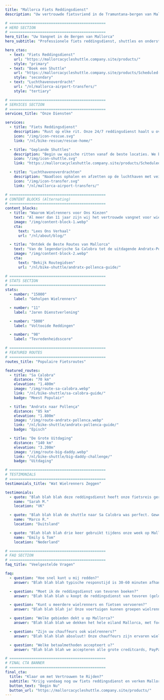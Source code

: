 ```yaml
---
title: "Mallorca Fiets Reddingsdienst"
description: "Uw vertrouwde fietsvriend in de Tramuntana-bergen van Mallorca. Fiets reddingsservice, shuttles en luchthavenoverdrachten voor wielrenners."

# ============================================
# HERO SECTION
# ============================================
hero_title: "Uw Vangnet in de Bergen van Mallorca"
hero_subtitle: "Professionele fiets reddingsdienst, shuttles en ondersteuning voor wielrenners die de prachtige Tramuntana verkennen"

hero_ctas:
  - text: "Fiets Reddingsdienst"
    url: "https://mallorcacycleshuttle.company.site/products/"
    style: "primary"
  - text: "Boek een Shuttle"
    url: "https://mallorcacycleshuttle.company.site/products/Scheduled-Bike-Buses-c15728235"
    style: "secondary"
  - text: "Luchthavenoverdracht"
    url: "/nl/mallorca-airport-transfers/"
    style: "tertiary"

# ============================================
# SERVICES SECTION
# ============================================
services_title: "Onze Diensten"

services:
  - title: "Fiets Reddingsdienst"
    description: "Rust op elke rit. Onze 24/7 reddingsdienst haalt u overal op Mallorca op als u een mechanisch probleem heeft, geblesseerd bent of gewoon een lift terug nodig heeft."
    icon: "/img/icon-rescue.svg"
    link: "/nl/bike-rescue/rescue-home/"

  - title: "Geplande Shuttles"
    description: "Begin uw epische ritten vanaf de beste locaties. We brengen u en uw fiets naar iconische routes zoals Sa Calobra, Formentor en de De Grote Uitdaging."
    icon: "/img/icon-shuttle.svg"
    link: "https://mallorcacycleshuttle.company.site/products/Scheduled-Bike-Buses-c15728235"

  - title: "Luchthavenoverdrachten"
    description: "Naadloos ophalen en afzetten op de luchthaven met veilig fietsentransport. Begin uw fietsvakantie stressvrij vanaf het moment dat u landt."
    icon: "/img/icon-transfer.svg"
    link: "/nl/mallorca-airport-transfers/"

# ============================================
# CONTENT BLOCKS (Alternating)
# ============================================
content_blocks:
  - title: "Waarom Wielrenners voor Ons Kiezen"
    text: "Al meer dan 11 jaar zijn wij het vertrouwde vangnet voor wielrenners op Mallorca. Met duizenden voltooide reddingen en talloze shuttles, begrijpen we wat renners nodig hebben. Professionele chauffeurs, veilig fietsentransport en lokale kennis waar u op kunt vertrouwen."
    image: "/img/content-block-1.webp"
    cta:
      text: "Lees Ons Verhaal"
      url: "/nl/about/blog/"

  - title: "Ontdek de Beste Routes van Mallorca"
    text: "Van de legendarische Sa Calobra tot de uitdagende Andratx-Pollença traverse, Mallorca biedt wielrennen van wereldklasse. Onze uitgebreide routegidsen helpen u bij het plannen van uw perfecte rit met gedetailleerde kaarten, hoogteprofielen en insider tips."
    image: "/img/content-block-2.webp"
    cta:
      text: "Bekijk Routegidsen"
      url: "/nl/bike-shuttle/andratx-pollenca-guide/"

# ============================================
# STATS SECTION
# ============================================
stats:
  - number: "15000"
    label: "Geholpen Wielrenners"

  - number: "11"
    label: "Jaren Dienstverlening"

  - number: "5000"
    label: "Voltooide Reddingen"

  - number: "98"
    label: "Tevredenheidsscore"

# ============================================
# FEATURED ROUTES
# ============================================
routes_title: "Populaire Fietsroutes"

featured_routes:
  - title: "Sa Calobra"
    distance: "70 km"
    elevation: "1.400m"
    image: "/img/route-sa-calobra.webp"
    link: "/nl/bike-shuttle/sa-calobra-guide/"
    badge: "Meest Populair"

  - title: "Andratx naar Pollença"
    distance: "85 km"
    elevation: "1.800m"
    image: "/img/route-andratx-pollenca.webp"
    link: "/nl/bike-shuttle/andratx-pollenca-guide/"
    badge: "Episch"

  - title: "De Grote Uitdaging"
    distance: "140 km"
    elevation: "3.200m"
    image: "/img/route-big-daddy.webp"
    link: "/nl/bike-shuttle/big-daddy-challenge/"
    badge: "Uitdaging"

# ============================================
# TESTIMONIALS
# ============================================
testimonials_title: "Wat Wielrenners Zeggen"

testimonials:
  - quote: "Blah blah blah deze reddingsdienst heeft onze fietsreis gered toen mijn vriend een mechanisch probleem had. Professioneel, snel en vriendelijk. Zeer aanbevolen!"
    name: "Sarah M."
    location: "VK"

  - quote: "Blah blah blah de shuttle naar Sa Calobra was perfect. Geweldige chauffeur, veilig fietsentransport en we begonnen onze rit precies waar we wilden. Elke cent waard."
    name: "Marco R."
    location: "Duitsland"

  - quote: "Blah blah blah drie keer gebruikt tijdens onze week op Mallorca. Luchthavenoverdracht en twee reddingen. De gemoedsrust alleen al is het waard. Deze jongens kennen wielrennen."
    name: "Emily & Tom"
    location: "Nederland"

# ============================================
# FAQ SECTION
# ============================================
faq_title: "Veelgestelde Vragen"

faq:
  - question: "Hoe snel kunt u mij redden?"
    answer: "Blah blah blah typische responstijd is 30-60 minuten afhankelijk van uw locatie op Mallorca. We hebben meerdere voertuigen gestationeerd over het hele eiland voor snelle respons."

  - question: "Moet ik de reddingsdienst van tevoren boeken?"
    answer: "Blah blah blah u koopt de reddingsdienst van tevoren (geldig voor uw hele verblijf), maar u belt ons alleen wanneer u daadwerkelijk ophaling nodig heeft. Geen boeking vereist voor de redding zelf."

  - question: "Kunt u meerdere wielrenners en fietsen vervoeren?"
    answer: "Blah blah blah ja! Onze voertuigen kunnen groepen wielrenners met veilige fietsrekken accommoderen. Perfect voor fietsgroepen of wielerclubs."

  - question: "Welke gebieden dekt u op Mallorca?"
    answer: "Blah blah blah we dekken het hele eiland Mallorca, met focus op de Tramuntana-bergregio waar de meeste wielrenners rijden. Van Andratx tot Pollença en overal daartussen."

  - question: "Zijn uw chauffeurs ook wielrenners?"
    answer: "Blah blah blah absoluut! Onze chauffeurs zijn ervaren wielrenners die de routes, de uitdagingen en precies wat u nodig heeft kennen. Ze spreken Engels, Spaans en Duits."

  - question: "Welke betaalmethoden accepteert u?"
    answer: "Blah blah blah we accepteren alle grote creditcards, PayPal en bankoverschrijvingen. Betaling wordt veilig verwerkt via ons boekingssysteem."

# ============================================
# FINAL CTA BANNER
# ============================================
final_cta:
  title: "Klaar om met Vertrouwen te Rijden?"
  subtitle: "Krijg vandaag nog uw fiets reddingsdienst en verken Mallorca zorgeloos"
  button_text: "Begin Nu"
  button_url: "https://mallorcacycleshuttle.company.site/products/"
---
```

